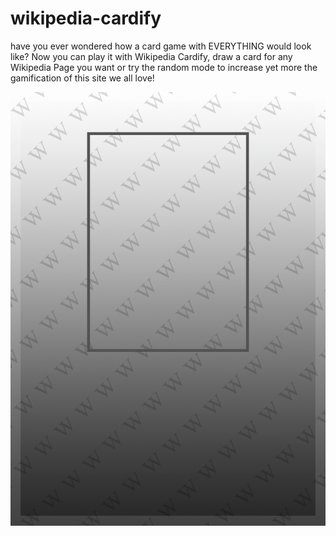 # wikipedia-cardify

have you ever wondered how a card game with EVERYTHING would look like? Now you can play it with Wikipedia Cardify, draw a card for any Wikipedia Page you want or try the random mode to increase yet more the gamification of this site we all love!

![sample card for the Wikipedia Cardify, it has a gradient from white to gray in its border and a gradient from white to black in the inside, has a lot "w" across the card turned 45°, and a black border portrait in the upper middle part of the card](https://raw.githubusercontent.com/ricsrdocasro/wikipedia-cardify/main/media%20files/cartawiki.png)
